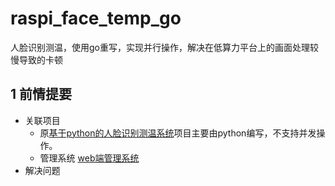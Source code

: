 # raspi_face_temp_go
人脸识别测温，使用go重写，实现并行操作，解决在低算力平台上的画面处理较慢导致的卡顿

## 1 前情提要
- 关联项目
  - 原[基于python的人脸识别测温系统](/raspi_face_tpm)项目主要由python编写，不支持并发操作。
  - 管理系统 [web端管理系统](/bs_web_server)
- 解决问题

